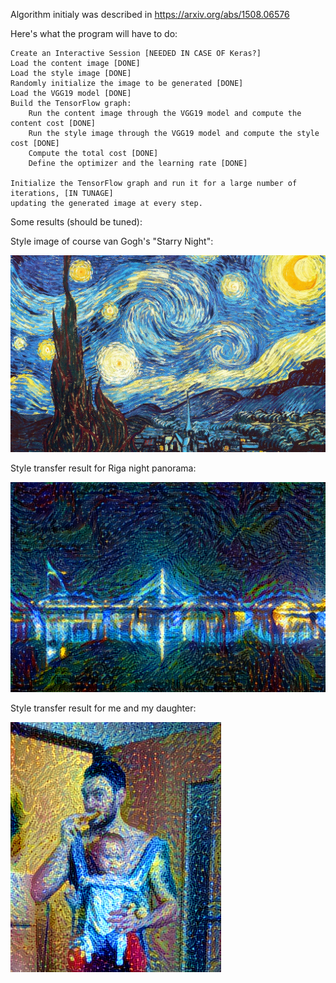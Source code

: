 
Algorithm initialy was described in https://arxiv.org/abs/1508.06576

Here's what the program will have to do:

    Create an Interactive Session [NEEDED IN CASE OF Keras?]
    Load the content image [DONE]
    Load the style image [DONE]
    Randomly initialize the image to be generated [DONE]
    Load the VGG19 model [DONE]
    Build the TensorFlow graph:
        Run the content image through the VGG19 model and compute the content cost [DONE]
        Run the style image through the VGG19 model and compute the style cost [DONE]
        Compute the total cost [DONE]
        Define the optimizer and the learning rate [DONE]

    Initialize the TensorFlow graph and run it for a large number of iterations, [IN TUNAGE]
    updating the generated image at every step.

Some results (should be tuned):  

Style image of course van Gogh's "Starry Night":  

![alt text](data/StarryNight.jpg "van Gogh 'Starry Night'")

Style transfer result for Riga night panorama:

![alt text](data/riga_at_iteration_8.png)

Style transfer result for me and my daughter:

![alt text](data/me_and_daughter_iteration_6.png)
